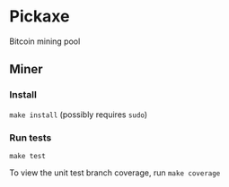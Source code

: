 # Pickaxe
Bitcoin mining pool

## Miner
### Install
`make install` (possibly requires `sudo`)
### Run tests
`make test`

To view the unit test branch coverage, run `make coverage`
